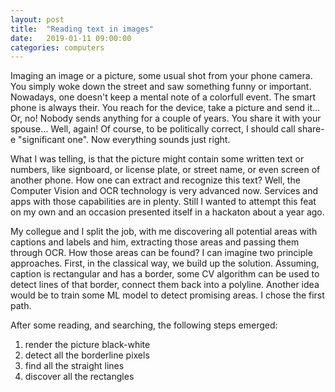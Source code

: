 ```yaml
---
layout: post
title:  "Reading text in images"
date:   2019-01-11 09:00:00
categories: computers
---
```


Imaging an image or a picture, some usual shot from your phone camera. You
simply woke down the street and saw something funny or important. Nowadays, one
doesn't keep a mental note of a colorfull event. The smart phone is always
their. You reach for the device, take a picture and send it... Or, no! Nobody
sends anything for a couple of years. You share it with your spouse... Well,
again! Of course, to be politically correct, I should call share-e
"significant one". Now everything sounds just right.

What I was telling, is that the picture might contain some written text or
numbers, like signboard, or license plate, or street name, or even screen of
another phone. How one can extract and recognize this text? Well, the Computer
Vision and OCR technology is very advanced now. Services and apps with those
capabilities are in plenty. Still I wanted to attempt this feat on my own and an
occasion presented itself in a hackaton about a year ago.

My collegue and I split the job, with me discovering all potential areas with
captions and labels and him, extracting those areas and passing them through
OCR. How those areas can be found? I can imagine two principle approaches.
First, in the classical way, we build up the solution. Assuming, caption is
rectangular and has a border, some CV algorithm can be used to detect lines of
that border, connect them back into a polyline. Another idea would be to train
some ML model to detect promising areas. I chose the first path.

After some reading, and searching, the following steps emerged:
1. render the picture black-white
2. detect all the borderline pixels
3. find all the straight lines
4. discover all the rectangles
